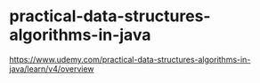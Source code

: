 # practical-data-structures-algorithms-in-java
https://www.udemy.com/practical-data-structures-algorithms-in-java/learn/v4/overview
